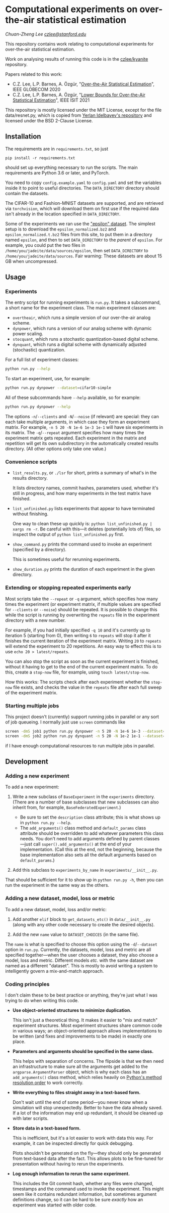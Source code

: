 Computational experiments on over-the-air statistical estimation
================================================================

_Chuan-Zheng Lee <czlee@stanford.edu>_

This repository contains work relating to computational experiments for over-the-air statistical estimation.

Work on analysing results of running this code is in the [czlee/kyanite](https://github.com/czlee/kyanite) repository.

Papers related to this work:

- C.Z. Lee, L.P. Barnes, A. Özgür, "[Over-the-Air Statistical Estimation](https://ieeexplore.ieee.org/document/9322345)", IEEE GLOBECOM 2020
- C.Z. Lee, L.P. Barnes, A. Özgür, "[Lower Bounds for Over-the-Air Statistical Estimation](https://2021.ieee-isit.org/Papers/ViewPaper.asp?PaperNum=1944)", IEEE ISIT 2021

This repository is mostly licensed under the MIT License, except for the file data/resnet.py, which is copied from [Yerlan Idelbayev's repository](https://github.com/akamaster/pytorch_resnet_cifar10/) and licensed under the BSD 2-Clause License.

Installation
------------

The requirements are in `requirements.txt`, so just
```
pip install -r requirements.txt
```
should set up everything necessary to run the scripts. The main requirements are Python 3.6 or later, and PyTorch.

You need to copy `config.example.yaml` to `config.yaml` and set the variables inside it to point to useful directories. The `DATA_DIRECTORY` directory should contain the datasets.

The CIFAR-10 and Fashion-MNIST datasets are supported, and are retrieved via `torchvision`, which will download them on first use if the required data isn't already in the location specified in `DATA_DIRECTORY`.

Some of the experiments we ran use the ["epsilon" dataset](https://www.csie.ntu.edu.tw/~cjlin/libsvmtools/datasets/binary.html#epsilon). The simplest setup is to download the `epsilon_normalized.bz2` and `epsilon_normalized.t.bz2` files from this site, to put them in a directory named `epsilon`, and then to set `DATA_DIRECTORY` to the _parent_ of `epsilon`. For example, you could put the two files in `/home/you/jadeite/data/sources/epsilon`, then set `DATA_DIRECTORY` to `/home/you/jadeite/data/sources`. Fair warning: These datasets are about 15 GB when uncompressed.

Usage
-----

### Experiments

The entry script for running experiments is `run.py`. It takes a subcommand, a short name for the experiment class. The main experiment classes are:

- `overtheair`, which runs a simple version of our over-the-air analog scheme.
- `dynpower`, which runs a version of our analog scheme with dynamic power scaling.
- `stocquant`, which runs a stochastic quantization-based digital scheme.
- `dynquant`, which runs a digital scheme with dynamically adjusted (stochastic) quantization.

For a full list of experiment classes:
```bash
python run.py --help
```

To start an experiment, use, for example:
```bash
python run.py dynpower --dataset=cifar10-simple
```

All of these subcommands have `--help` available, so for example:

```bash
python run.py dynpower --help
```

The options `-n`/`--clients` and `-N`/`--noise` (if relevant) are special: they can each take multiple arguments, in which case they form an experiment matrix. For example, `-n 5 20 -N 1e-6 1e-3 1e-1` will have six experiments in its matrix. The `-q`/`--repeat` argument specifies how many times the experiment matrix gets repeated. Each experiment in the matrix and repetition will get its own subdirectory in the automatically created results directory. (All other options only take one value.)

### Convenience scripts

- `list_results.py`, or `./lsr` for short, prints a summary of what's in the results directory.

  It lists directory names, commit hashes, parameters used, whether it's still in progress, and how many experiments in the test matrix have finished.

- `list_unfinished.py` lists experiments that appear to have terminated without finishing.

  One way to clean these up quickly is: `python list_unfinished.py | xargs rm -r`. Be careful with this—it deletes (potentially lots of) files, so inspect the output of `python list_unfinished.py` first.

- `show_command.py` prints the command used to invoke an experiment (specified by a directory).

  This is sometimes useful for rerunning experiments.

- `show_duration.py` prints the duration of each experiment in the given directory.

### Extending or stopping repeated experiments early

Most scripts take the `--repeat` or `-q` argument, which specifies how many times the experiment (or experiment matrix, if multiple values are specified for `--clients` or `--noise`) should be repeated. It is possible to change this while the script is running by overwriting the `repeats` file in the experiment directory with a new number.

For example, if you had initially specified `-q 10` and it's currently up to iteration 5 (starting from 0), then writing `6` to `repeats` will stop it after it finishes the current iteration of the experiment matrix. Writing `20` to `repeats` will extend the experiment to 20 repetitions. An easy way to effect this is to use `echo 20 > latest/repeats`.

You can also stop the script as soon as the current experiment is finished, without it having to get to the end of the current experiment matrix. To do this, create a `stop-now` file, for example, using `touch latest/stop-now`.

How this works: The scripts check after each experiment whether the `stop-now` file exists, and checks the value in the `repeats` file after each full sweep of the experiment matrix.

### Starting multiple jobs

This project doesn't (currently) support running jobs in parallel or any sort of job queueing. I normally just use `screen` commands like
```bash
screen -dmS job1 python run.py dynpower -n 5 20 -N 1e-6 1e-3 --dataset=epsilon -r 150
screen -dmS job2 python run.py dynquant -n 5 20 -N 1e-2 1e-1 --dataset=epsilon -r 150
```
if I have enough computational resources to run multiple jobs in parallel.

Development
-----------

### Adding a new experiment

To add a new experiment:

1. Write a new subclass of `BaseExperiment` in the `experiments` directory. (There are a number of base subclasses that new subclasses can also inherit from, for example, `BaseFederatedExperiment`.)

   - Be sure to set the `description` class attribute; this is what shows up in `python run.py --help`.
   - The `add_arguments()` class method and `default_params` class attribute should be overridden to add whatever parameters this class needs. You don't need to add arguments defined by parent classes—just call `super().add_arguments()` at the end of your implementation. (Call this at the end, not the beginning, because the base implementation also sets all the default arguments based on `default_params`.)

2. Add this subclass to `experiments_by_name` in `experiments/__init__.py`.

That should be sufficient for it to show up in `python run.py -h`, then you can run the experiment in the same way as the others.

### Adding a new dataset, model, loss or metric

To add a new dataset, model, loss and/or metric:

1. Add another `elif` block to `get_datasets_etc()` in `data/__init__.py` (along with any other code necessary to create the desired objects).

2. Add the new `name` value to `DATASET_CHOICES` (in the same file).

The `name` is what is specified to choose this option using the `-d`/`--dataset` option in `run.py`. Currently, the datasets, model, loss and metric are all specified together—when the user chooses a dataset, they also choose a model, loss and metric. Different models _etc._ with the same dataset are named as a different "dataset". This is mostly to avoid writing a system to intelligently govern a mix-and-match approach.

### Coding principles

I don't claim these to be best practice or anything, they're just what I was trying to do when writing this code.

- **Use object-oriented structures to minimize duplication.**

  This isn't just a theoretical thing. It makes it easier to "mix and match" experiment structures. Most experiment structures share common code in various ways; an object-oriented approach allows implementations to be written (and fixes and improvements to be made) in exactly one place.

- **Parameters and arguments should be specified in the same class.**

  This helps with separation of concerns. The flipside is that we then need an infrastructure to make sure all the arguments get added to the `argparse.ArgumentParser` object, which is why each class has an `add_arguments()` class method, which relies heavily on [Python's method resolution order](https://www.python.org/download/releases/2.3/mro/) to work correctly.

- **Write everything to files straight away in a text-based form.**

  Don't wait until the end of some period—you never know when a simulation will stop unexpectedly. Better to have the data already saved. If a lot of the information may end up redundant, it should be cleaned up with later scripts.

- **Store data in a text-based form.**

  This is inefficient, but it's a lot easier to work with data this way. For example, it can be inspected directly for quick debugging.

  Plots shouldn't be generated on the fly—they should only be generated from text-based data after the fact. This allows plots to be fine-tuned for presentation without having to rerun the experiments.

- **Log enough information to rerun the same experiment.**

  This includes the Git commit hash, whether any files were changed, timestamps and the command used to invoke the experiment. This might seem like it contains redundant information, but sometimes argument definitions change, so it can be hard to be sure _exactly_ how an experiment was started with older code.
